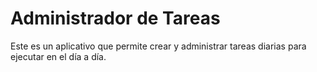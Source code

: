 # Administrador de Tareas

Este es un aplicativo que permite crear y administrar tareas diarias para ejecutar en el día a día.
